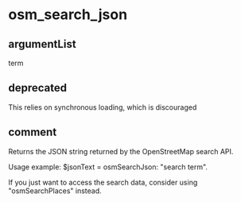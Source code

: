 # osm_search_json
## argumentList
term
## deprecated
This relies on synchronous loading, which is discouraged
## comment

Returns the JSON string returned by the OpenStreetMap search API.

Usage example:
$jsonText = osmSearchJson: "search term".

If you just want to access the search data, consider using "osmSearchPlaces" instead.

